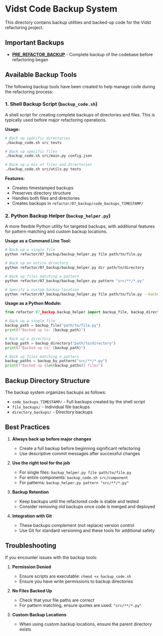 # Vidst Code Backup System

This directory contains backup utilities and backed-up code for the Vidst refactoring project.

## Important Backups

- **[PRE_REFACTOR_BACKUP](./PRE_REFACTOR_BACKUP)** - Complete backup of the codebase before refactoring began

## Available Backup Tools

The following backup tools have been created to help manage code during the refactoring process:

### 1. Shell Backup Script (`backup_code.sh`)

A shell script for creating complete backups of directories and files. This is typically used before major refactoring operations.

**Usage:**

```bash
# Back up specific directories
./backup_code.sh src tests

# Back up specific files
./backup_code.sh src/main.py config.json

# Back up a mix of files and directories
./backup_code.sh src/utils.py tests
```

**Features:**

- Creates timestamped backups
- Preserves directory structure
- Handles both files and directories
- Creates backups in `refactor/07_backup/code_backups_TIMESTAMP/`

### 2. Python Backup Helper (`backup_helper.py`)

A more flexible Python utility for targeted backups, with additional features for pattern matching and custom backup locations.

**Usage as a Command Line Tool:**

```bash
# Back up a single file
python refactor/07_backup/backup_helper.py file path/to/file.py

# Back up an entire directory
python refactor/07_backup/backup_helper.py dir path/to/directory

# Back up files matching a pattern
python refactor/07_backup/backup_helper.py pattern "src/**/*.py"

# Specify a custom backup location
python refactor/07_backup/backup_helper.py file path/to/file.py --backup-dir custom/backup/dir
```

**Usage as a Python Module:**

```python
from refactor.07_backup.backup_helper import backup_file, backup_directory, backup_by_pattern

# Back up a single file
backup_path = backup_file("path/to/file.py")
print(f"Backed up to: {backup_path}")

# Back up a directory
backup_path = backup_directory("path/to/directory")
print(f"Backed up to: {backup_path}")

# Back up files matching a pattern
backup_paths = backup_by_pattern("src/**/*.py")
print(f"Backed up {len(backup_paths)} files")
```

## Backup Directory Structure

The backup system organizes backups as follows:

- `code_backups_TIMESTAMP/` - Full backups created by the shell script
- `file_backups/` - Individual file backups
- `directory_backups/` - Directory backups

## Best Practices

1. **Always back up before major changes**
   - Create a full backup before beginning significant refactoring
   - Use descriptive commit messages after successful changes

2. **Use the right tool for the job**
   - For single files: `backup_helper.py file path/to/file.py`
   - For entire components: `backup_code.sh src/component`
   - For patterns: `backup_helper.py pattern "src/**/*.py"`

3. **Backup Retention**
   - Keep backups until the refactored code is stable and tested
   - Consider removing old backups once code is merged and deployed

4. **Integration with Git**
   - These backups complement (not replace) version control
   - Use Git for standard versioning and these tools for additional safety

## Troubleshooting

If you encounter issues with the backup tools:

1. **Permission Denied**
   - Ensure scripts are executable: `chmod +x backup_code.sh`
   - Ensure you have write permissions to backup directories

2. **No Files Backed Up**
   - Check that your file paths are correct
   - For pattern matching, ensure quotes are used: `"src/**/*.py"`

3. **Custom Backup Locations**
   - When using custom backup locations, ensure the parent directory exists
